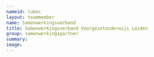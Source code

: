 ```yaml
---
nameid: lubec
layout: teammember
name: Samenwerkingsverband 
title: Samenwerkingsverband Voorgezetonderwijs Leiden
group: samenwerkingspartner
summary: 
image: 
---
```


 


